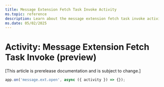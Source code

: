 ```yaml
---
title: Message Extension Fetch Task Invoke Activity
ms.topic: reference
description: Learn about the message extension fetch task invoke activity.
ms.date: 05/02/2025
---
```


# Activity: Message Extension Fetch Task Invoke (preview)

[This article is prerelease documentation and is subject to change.]

```typescript
app.on('message.ext.open', async ({ activity }) => {});
```